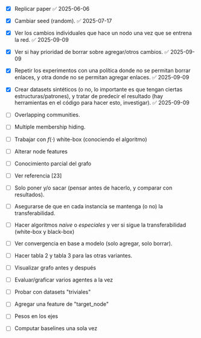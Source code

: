 
- [x] Replicar paper ✅ 2025-06-06
- [x] Cambiar seed (random). ✅ 2025-07-17
- [x] Ver los cambios individuales que hace un nodo una vez que se entrena la red. ✅ 2025-09-09
- [x] Ver si hay prioridad de borrar sobre agregar/otros cambios. ✅ 2025-09-09
- [x] Repetir los experimentos con una política donde no se permitan borrar enlaces, y otra donde no se permitan agregar enlaces. ✅ 2025-09-09
- [x] Crear datasets sintéticos (o no, lo importante es que tengan ciertas estructuras/patrones), y tratar de predecir el resultado (hay herramientas en el código para hacer esto, investigar). ✅ 2025-09-09
- [ ] Overlapping communities.
- [ ] Multiple membership hiding.
- [ ] Trabajar con $f(\cdot)$ white-box (conociendo el algoritmo)
- [ ] Alterar node features
- [ ] Conocimiento parcial del grafo
- [ ] Ver referencia \[23\]
- [ ] Solo poner y/o sacar (pensar antes de hacerlo, y comparar con resultados).
- [ ] Asegurarse de que en cada instancia se mantenga (o no) la transferabilidad.
- [ ] Hacer algoritmos *naive* o *especiales* y ver si sigue la transferabilidad (white-box y black-box)
- [ ] Ver convergencia en base a modelo (solo agregar, solo borrar).
- [ ] Hacer tabla 2 y tabla 3 para las otras variantes.
- [ ] Visualizar grafo antes y después  
- [ ] Evaluar/graficar varios agentes a la vez  
- [ ] Probar con datasets "triviales"  
- [ ] Agregar una feature de "target_node"  
- [ ] Pesos en los ejes  
- [ ] Computar baselines una sola vez


